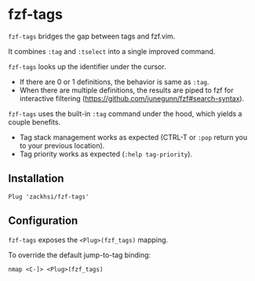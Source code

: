 fzf-tags
========

`fzf-tags` bridges the gap between tags and fzf.vim.

It combines `:tag` and `:tselect` into a single improved command.

`fzf-tags` looks up the identifier under the cursor.
- If there are 0 or 1 definitions, the behavior is same as `:tag`.
- When there are multiple definitions, the results are piped to fzf for
  interactive filtering (https://github.com/junegunn/fzf#search-syntax).

`fzf-tags` uses the built-in `:tag` command under the hood, which yields a
couple benefits.
- Tag stack management works as expected (CTRL-T or `:pop` return you to your
  previous location).
- Tag priority works as expected (`:help tag-priority`).

Installation
------------

```vim
Plug 'zackhsi/fzf-tags'
```

Configuration
-------------

`fzf-tags` exposes the `<Plug>(fzf_tags)` mapping.

To override the default jump-to-tag binding:

```vim
nmap <C-]> <Plug>(fzf_tags)
```
